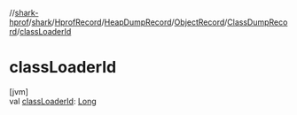 //[shark-hprof](../../../../../../index.md)/[shark](../../../../index.md)/[HprofRecord](../../../index.md)/[HeapDumpRecord](../../index.md)/[ObjectRecord](../index.md)/[ClassDumpRecord](index.md)/[classLoaderId](class-loader-id.md)

# classLoaderId

[jvm]\
val [classLoaderId](class-loader-id.md): [Long](https://kotlinlang.org/api/latest/jvm/stdlib/kotlin/-long/index.html)

